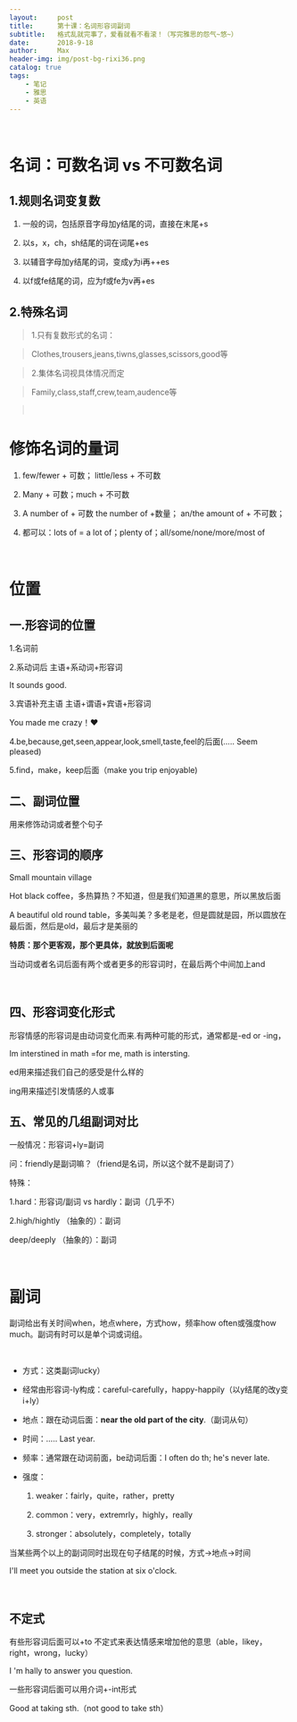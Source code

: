 ```yaml
---
layout:     post
title:      第十课：名词形容词副词
subtitle:   格式乱就完事了，爱看就看不看滚！（写完雅思的怨气~悠~）
date:       2018-9-18
author:     Max
header-img: img/post-bg-rixi36.png
catalog: true
tags:
    - 笔记
    - 雅思
    - 英语
---
```

 

名词：可数名词 vs 不可数名词
============================

1.规则名词变复数
----------------

1.  一般的词，包括原音字母加y结尾的词，直接在末尾+s

2.  以s，x，ch，sh结尾的词在词尾+es

3.  以辅音字母加y结尾的词，变成y为i再++es

4.  以f或fe结尾的词，应为f或fe为v再+es

2.特殊名词
----------

>   1.只有复数形式的名词：

>   Clothes,trousers,jeans,tiwns,glasses,scissors,good等

>   2.集体名词视具体情况而定

>   Family,class,staff,crew,team,audence等

>    

修饰名词的量词
==============

1.  few/fewer + 可数； little/less + 不可数

2.  Many + 可数；much + 不可数

3.  A number of + 可数 the number of +数量； an/the amount of + 不可数；

4.  都可以：lots of = a lot of；plenty of；all/some/none/more/most of

 

位置
====

一.形容词的位置
---------------

1.名词前

2.系动词后 主语+系动词+形容词

It sounds good.

3.宾语补充主语 主语+谓语+宾语+形容词

You made me crazy！❤

4.be,because,get,seen,appear,look,smell,taste,feel的后面(….. Seem pleased)

5.find，make，keep后面（make you trip enjoyable)

二、副词位置
------------

用来修饰动词或者整个句子

三、形容词的顺序
----------------

Small mountain village

Hot black coffee，多热算热？不知道，但是我们知道黑的意思，所以黑放后面

A beautiful old round
table，多美叫美？多老是老，但是圆就是园，所以圆放在最后面，然后是old，最后才是美丽的

**特质：那个更客观，那个更具体，就放到后面呢**

当动词或者名词后面有两个或者更多的形容词时，在最后两个中间加上and

 

四、形容词变化形式
------------------

形容情感的形容词是由动词变化而来.有两种可能的形式，通常都是-ed or -ing，

Im interstined in math =for me, math is intersting.

ed用来描述我们自己的感受是什么样的

ing用来描述引发情感的人或事

五、常见的几组副词对比
----------------------

一般情况：形容词+ly=副词

问：friendly是副词嘛？（friend是名词，所以这个就不是副词了）

特殊：

1.hard：形容词/副词 vs hardly：副词（几乎不）

2.high/hightly （抽象的）：副词

deep/deeply （抽象的）：副词

 

副词
====

副词给出有关时间when，地点where，方式how，频率how often或强度how
much。副词有时可以是单个词或词组。

 

-   方式：这类副词lucky）

-   经常由形容词-ly构成：careful-carefully，happy-happily（以y结尾的改y变i+ly）

-   地点：跟在动词后面：**near the old part of the city**.（副词从句）

-   时间：….. Last year.

-   频率：通常跟在动词前面，be动词后面：I often do th; he's never late.

-   强度：

    1.  weaker：fairly，quite，rather，pretty

    2.  common：very，extremrly，highly，really

    3.  stronger：absolutely，completely，totally

当某些两个以上的副词同时出现在句子结尾的时候，方式-\>地点-\>时间

I'll meet you outside the station at six o'clock.

 

不定式
------

有些形容词后面可以+to
不定式来表达情感来增加他的意思（able，likey，right，wrong，lucky）

I 'm hally to answer you question.

一些形容词后面可以用介词+-int形式

Good at taking sth.（not good to take sth）

 
